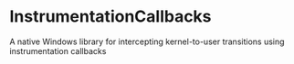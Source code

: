 # InstrumentationCallbacks
A native Windows library for intercepting kernel-to-user transitions using instrumentation callbacks
